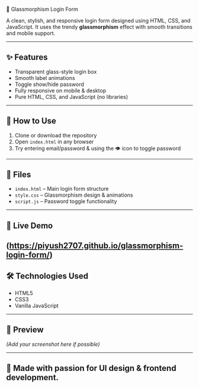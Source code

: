 🔐 Glassmorphism Login Form

A clean, stylish, and responsive login form designed using HTML, CSS, and JavaScript. It uses the trendy **glassmorphism** effect with smooth transitions and mobile support.

---

## ✨ Features

- Transparent glass-style login box
- Smooth label animations
- Toggle show/hide password
- Fully responsive on mobile & desktop
- Pure HTML, CSS, and JavaScript (no libraries)

---

## 📲 How to Use

1. Clone or download the repository
2. Open `index.html` in any browser
3. Try entering email/password & using the 👁️ icon to toggle password

---

## 📁 Files

- `index.html` – Main login form structure
- `style.css` – Glassmorphism design & animations
- `script.js` – Password toggle functionality

---

## 🚀 Live Demo

(https://piyush2707.github.io/glassmorphism-login-form/)
---

## 🛠️ Technologies Used

- HTML5  
- CSS3  
- Vanilla JavaScript  

---

## 📸 Preview

*(Add your screenshot here if possible)*

---

## 💙 Made with passion for UI design & frontend development.
